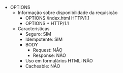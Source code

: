 - OPTIONS
    - Informação sobre disponibilidade da requisição
        - OPTIONS /index.html HTTP/1.1
        - OPTIONS * HTTP/1.1
    - Características
        - Seguro: SIM
        - Idempotente: SIM
        - BODY
            - Request: NÃO
            - Response: NÃO
        - Uso em formulários HTML: NÃO
        - Cacheable: NÃO